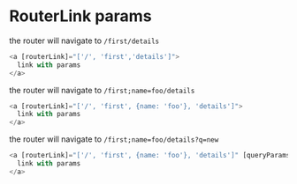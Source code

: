 # RouterLink params

the router will navigate to `/first/details`
```typescript
<a [routerLink]="['/', 'first','details']">
  link with params
</a>
```


the router will navigate to `/first;name=foo/details`
```typescript
<a [routerLink]="['/', 'first', {name: 'foo'}, 'details']">
  link with params
</a>
```



the router will navigate to `/first;name=foo/details?q=new`
```typescript
<a [routerLink]="['/', 'first', {name: 'foo'}, 'details']" [queryParams]=" { q: 'new'}">
  link with params
</a>
```